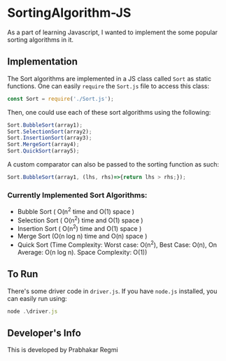 # SortingAlgorithm-JS
As a part of learning Javascript, I wanted to implement the some popular sorting algorithms in it. 

## Implementation

The Sort algorithms are implemented in a JS class called ``Sort`` as static functions. One can easily ``require`` the ``Sort.js`` file to access this class:
```javascript
const Sort = require('./Sort.js');
```
Then, one could use each of these sort algorithms using the following:
```javascript
Sort.BubbleSort(array1);
Sort.SelectionSort(array2);
Sort.InsertionSort(array3);
Sort.MergeSort(array4);
Sort.QuickSort(array5);
```

A custom comparator can also be passed to the sorting function as such:
```javascript
Sort.BubbleSort(array1, (lhs, rhs)=>{return lhs > rhs;});
```

### Currently Implemented Sort Algorithms:

- Bubble Sort ( O(n<sup>2</sup> time and O(1) space )
- Selection Sort ( O(n<sup>2</sup>) time and O(1) space )
- Insertion Sort ( O(n<sup>2</sup>) time and O(1) space )
- Merge Sort (O(n log n) time and O(n) space )
- Quick Sort (Time Complexity: Worst case: O(n<sup>2</sup>), Best Case: O(n), On  Average: O(n log n). Space Complexity: O(1))

## To Run
There's some driver code in ``driver.js``. If you have ``node.js`` installed, you can easily run using:
```javascript
node .\driver.js
```

## Developer's Info
This is developed by Prabhakar Regmi
